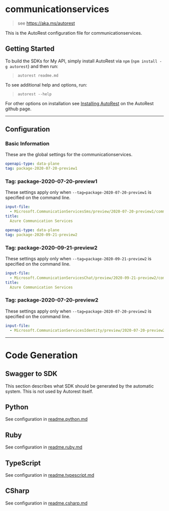 # communicationservices

> see https://aka.ms/autorest

This is the AutoRest configuration file for communicationservices.

## Getting Started

To build the SDKs for My API, simply install AutoRest via `npm` (`npm install -g autorest`) and then run:

> `autorest readme.md`

To see additional help and options, run:

> `autorest --help`

For other options on installation see [Installing AutoRest](https://aka.ms/autorest/install) on the AutoRest github page.

---

## Configuration

### Basic Information

These are the global settings for the communicationservices.

```yaml
openapi-type: data-plane
tag: package-2020-07-20-preview1
```

### Tag: package-2020-07-20-preview1

These settings apply only when `--tag=package-2020-07-20-preview1` is specified on the command line.

```yaml $(tag) == 'package-2020-07-20-preview1'
input-file:
  - Microsoft.CommunicationServicesSms/preview/2020-07-20-preview1/communicationservicessms.json
title:
  Azure Communication Services
```

```yaml
openapi-type: data-plane
tag: package-2020-09-21-preview2
```

### Tag: package-2020-09-21-preview2

These settings apply only when `--tag=package-2020-09-21-preview2` is specified on the command line.

```yaml $(tag) == 'package-2020-09-21-preview2'
input-file:
  - Microsoft.CommunicationServicesChat/preview/2020-09-21-preview2/communicationserviceschat.json
title:
  Azure Communication Services
```

### Tag: package-2020-07-20-preview2

These settings apply only when `--tag=package-2020-07-20-preview2` is specified on the command line.

```yaml $(tag) == 'package-2020-07-20-preview2'
input-file:
  - Microsoft.CommunicationServicesIdentity/preview/2020-07-20-preview2/CommunicationIdentity.json
```

---

# Code Generation

## Swagger to SDK

This section describes what SDK should be generated by the automatic system.
This is not used by Autorest itself.

## Python

See configuration in [readme.python.md](./readme.python.md)

## Ruby

See configuration in [readme.ruby.md](./readme.ruby.md)

## TypeScript

See configuration in [readme.typescript.md](./readme.typescript.md)

## CSharp

See configuration in [readme.csharp.md](./readme.csharp.md)
